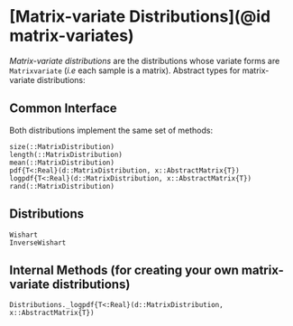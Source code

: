 # [Matrix-variate Distributions](@id matrix-variates)

*Matrix-variate distributions* are the distributions whose variate forms are `Matrixvariate` (*i.e* each sample is a matrix). Abstract types for matrix-variate distributions:

## Common Interface

Both distributions implement the same set of methods:

```@docs
size(::MatrixDistribution)
length(::MatrixDistribution)
mean(::MatrixDistribution)
pdf{T<:Real}(d::MatrixDistribution, x::AbstractMatrix{T})
logpdf{T<:Real}(d::MatrixDistribution, x::AbstractMatrix{T})
rand(::MatrixDistribution)
```

## Distributions

```@docs
Wishart
InverseWishart
```

## Internal Methods (for creating your own matrix-variate distributions)

```@docs
Distributions._logpdf{T<:Real}(d::MatrixDistribution, x::AbstractMatrix{T})
```
